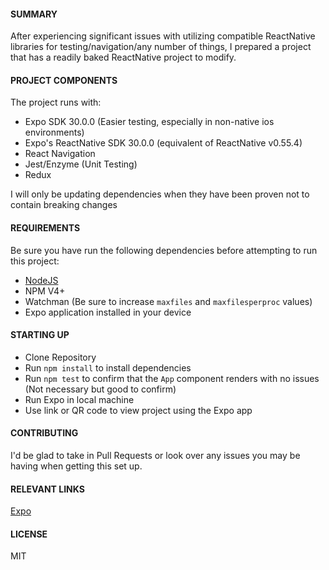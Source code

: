 #### SUMMARY
After experiencing significant issues with utilizing compatible ReactNative libraries for testing/navigation/any number of things,
I prepared a project that has a readily baked ReactNative project to modify.

#### PROJECT COMPONENTS
The project runs with:
* Expo SDK 30.0.0 (Easier testing, especially in non-native ios environments)
* Expo's ReactNative SDK 30.0.0 (equivalent of ReactNative v0.55.4)
* React Navigation 
* Jest/Enzyme (Unit Testing)
* Redux

I will only be updating dependencies when they have been proven not to contain breaking changes

#### REQUIREMENTS
Be sure you have run the following dependencies before attempting to run this project:
* [NodeJS](https://nodejs.org/en/)
* NPM V4+
* Watchman (Be sure to increase `maxfiles` and `maxfilesperproc` values)
* Expo application installed in your device  
  
#### STARTING UP
* Clone Repository
* Run `npm install` to install dependencies
* Run `npm test` to confirm that the `App` component renders with no issues (Not necessary but good to confirm)
* Run Expo in local machine
* Use link or QR code to view project using the Expo app

#### CONTRIBUTING
I'd be glad to take in Pull Requests or look over any issues you may be having when getting this set up.

#### RELEVANT LINKS
[Expo](https://docs.expo.io/versions/latest/index.html)

#### LICENSE
MIT
